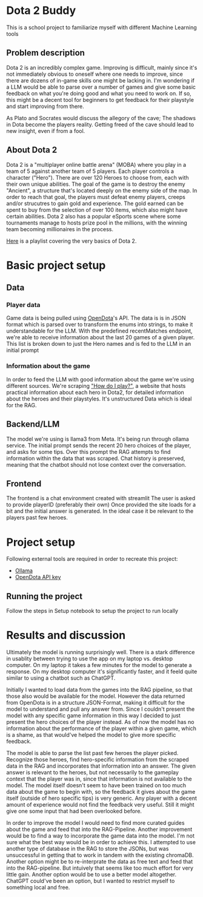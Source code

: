 # Dota 2 Buddy
This is a school project to familiarize myself with different Machine Learning tools

## Problem description
Dota 2 is an incredibly complex game. Improving is difficult, mainly since it's not immediately obvious to oneself where one needs to improve, since there are dozens of in-game skills one might be lacking in.
I'm wondering if a LLM would be able to parse over a number of games and give some basic feedback on what you're doing good and what you need to work on.
If so, this might be a decent tool for beginners to get feedback for their playstyle and start improving from there.

As Plato and Socrates would discuss the allegory of the cave; The shadows in Dota become the players reality. Getting freed of the cave should lead to new insight, even if from a fool. 

## About Dota 2
Dota 2 is a "multiplayer online battle arena" (MOBA) where you play in a team of 5 against another team of 5 players. Each player controls a character ("Hero"). There are over 120 Heroes to choose from, each with their own unique abilities.
The goal of the game is to destroy the enemy "Ancient", a structure that's located deeply on the enemy side of the map. In order to reach that goal, the players must defeat enemy players, creeps and/or strucutres to gain gold and experience. The gold earned can be spent to buy from the selection of over 100 items, which also might have certain abilities. Dota 2 also has a popular eSports scene where some tournaments manage to hosts prize pool in the millions, with the winning team becoming millionaires in the process.

[Here](https://www.youtube.com/playlist?list=PLwL7E8fRVEdc0tFJlm2AWYhu4ccMk_vDD) is a playlist covering the very basics of Dota 2. 

# Basic project setup

## Data
### Player data
Game data is being pulled using [OpenDota](https://docs.opendota.com/)'s API. The data is is in JSON format which is parsed over to transform the enums into strings, to make it understandable for the LLM.
With the predefined recentMatches endpoint, we're able to receive information about the last 20 games of a given player.
This list is broken down to just the Hero names and is fed to the LLM in an initial prompt

### Information about the game
In order to feed the LLM with good information about the game we're using different sources.
We're scraping ["How do I play?"](howdoiplay.com), a website that hosts practical information about each hero in Dota2, for detailed information about the heroes and their playstyles.
It's unstructured Data which is ideal for the RAG.

## Backend/LLM
The model we're using is llama3 from Meta. It's being run through ollama service.
The initial prompt sends the recent 20 hero choices of the player, and asks for some tips.
Over this prompt the RAG attempts to find information within the data that was scraped.
Chat history is preserved, meaning that the chatbot should not lose context over the conversation.

## Frontend
The frontend is a chat environment created with streamlit
The user is asked to provide playerID (preferably their own)
Once provided the site loads for a bit and the initial answer is generated. In the ideal case it be relevant to the players past few heroes.


# Project setup
Following external tools are required in order to recreate this project:
- [Ollama](https://ollama.com/)
- [OpenDota API key](https://www.opendota.com/)

## Running the project
Follow the steps in Setup notebook to setup the project to run locally


# Results and discussion
Ultimately the model is running surprisingly well. There is a stark difference in usablity between trying to use the app on my laptop vs. desktop computer. On my laptop it takes a few minutes for the model to generate a response. On my desktop computer it's significantly faster, and it feeld quite similar to using a chatbot such as ChatGPT.

Initially I wanted to load data from the games into the RAG pipeline, so that those also would be available for the model. However the data returned from OpenDota is in a structure JSON-Format, making it difficult for the model to understand and pull any answer from. Since I couldn't present the model with any specific game information in this way I decided to just present the hero choices of the player instead. As of now the model has no information about the performance of the player within a given game, which is a shame, as that would've helped the model to give more specific feedback.

The model is able to parse the list past few heroes the player picked. Recognize those heroes, find hero-specific information from the scraped data in the RAG and incorporates that information into an answer. The given answer is relevant to the heroes, but not necessarily to the gameplay context that the player was in, since that information is not available to the model.
The model itself doesn't seem to have been trained on too much data about the game to begin with, so the feedback it gives about the game itself (outside of hero specific tips) is very generic. Any player with a decent amount of experience would not find the feedback very useful. Still it might give one some input that had been overlooked before.

In order to improve the model I would need to find more curated guides about the game and feed that into the RAG-Pipeline. Another improvement would be to find a way to incorporate the game data into the model. I'm not sure what the best way would be in order to achieve this. I attempted to use another type of database in the RAG to store the JSONs, but was unsuccessful in getting that to work in tandem with the existing chromaDB. Another option might be to re-interprate the data as free text and feed that into the RAG-pipeline. But intuively that seems like too much effort for very little gain. Another option would be to use a better model altogether. ChatGPT could've been an option, but I wanted to restrict myself to something local and free.  